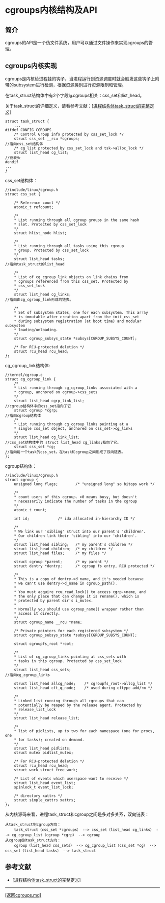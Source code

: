 cgroups内核结构及API
====================================================
## 简介
cgroups的API是一个伪文件系统，用户可以通过文件操作来实现cgroups的管理。

## cgroups内核实现
cgroups是内核给进程挂的钩子，当进程运行到资源调度时就会触发这些钩子上附带的subsystem进行检测，根据资源类别进行资源限制和管理。

在task_struct结构体中有2个字段与cgroups相关：css_set和list_head。

关于task_struct的详细定义，请看参考文献：[[进程结构体task_struct的完整定义]](../../reference/task.md)

    struct task_struct {
        ...
    #ifdef CONFIG_CGROUPS
        /* Control Group info protected by css_set_lock */
        struct css_set __rcu *cgroups;                                       //指向css_set结构体
        /* cg_list protected by css_set_lock and tsk->alloc_lock */
        struct list_head cg_list;                                            //链表头
    #endif
    ...
    }

css_set结构体：

    //include/linux/cgroup.h
    struct css_set {

        /* Reference count */
        atomic_t refcount;

        /*
        * List running through all cgroup groups in the same hash
        * slot. Protected by css_set_lock
        */
        struct hlist_node hlist;

        /*
        * List running through all tasks using this cgroup
        * group. Protected by css_set_lock
        */
        struct list_head tasks;                                                      //指向task_struct的list_head

        /*
        * List of cg_cgroup_link objects on link chains from
        * cgroups referenced from this css_set. Protected by
        * css_set_lock
        */
        struct list_head cg_links;                                                   //指向由cg_cgroup_link形成的链表。

        /*
        * Set of subsystem states, one for each subsystem. This array
        * is immutable after creation apart from the init_css_set
        * during subsystem registration (at boot time) and modular subsystem
        * loading/unloading.
        */
        struct cgroup_subsys_state *subsys[CGROUP_SUBSYS_COUNT];                    

        /* For RCU-protected deletion */
        struct rcu_head rcu_head;
    };

cg_cgroup_link结构体:

    //kernel/cgroup.c
    struct cg_cgroup_link {
        /*
        * List running through cg_cgroup_links associated with a
        * cgroup, anchored on cgroup->css_sets
        */
        struct list_head cgrp_link_list;                                             //cgroup结构体中的css_set指向了它
        struct cgroup *cgrp;                                                         //指向cgroup结构体
        /*
        * List running through cg_cgroup_links pointing at a
        * single css_set object, anchored on css_set->cg_links
        */
        struct list_head cg_link_list;                                               //css_set结构体中的 struct list_head cg_links;指向了它。
        struct css_set *cg;                                                          //指向每一个task的css_set。在task和cgroup之间形成了双向链表。
    };

cgroup结构体：

    //include/linux/cgroup.h
    struct cgroup {
        unsigned long flags;		/* "unsigned long" so bitops work */

        /*
        * count users of this cgroup. >0 means busy, but doesn't
        * necessarily indicate the number of tasks in the cgroup
        */
        atomic_t count;

        int id;				/* ida allocated in-hierarchy ID */

        /*
        * We link our 'sibling' struct into our parent's 'children'.
        * Our children link their 'sibling' into our 'children'.
        */
        struct list_head sibling;	/* my parent's children */
        struct list_head children;	/* my children */
        struct list_head files;		/* my files */

        struct cgroup *parent;		/* my parent */
        struct dentry *dentry;		/* cgroup fs entry, RCU protected */

        /*
        * This is a copy of dentry->d_name, and it's needed because
        * we can't use dentry->d_name in cgroup_path().
        *
        * You must acquire rcu_read_lock() to access cgrp->name, and
        * the only place that can change it is rename(), which is
        * protected by parent dir's i_mutex.
        *
        * Normally you should use cgroup_name() wrapper rather than
        * access it directly.
        */
        struct cgroup_name __rcu *name;

        /* Private pointers for each registered subsystem */
        struct cgroup_subsys_state *subsys[CGROUP_SUBSYS_COUNT];

        struct cgroupfs_root *root;

        /*
        * List of cg_cgroup_links pointing at css_sets with
        * tasks in this cgroup. Protected by css_set_lock
        */
        struct list_head css_sets;                                                      //指向cg_cgroup_links

        struct list_head allcg_node;	/* cgroupfs_root->allcg_list */
        struct list_head cft_q_node;	/* used during cftype add/rm */

        /*
        * Linked list running through all cgroups that can
        * potentially be reaped by the release agent. Protected by
        * release_list_lock
        */
        struct list_head release_list;

        /*
        * list of pidlists, up to two for each namespace (one for procs, one
        * for tasks); created on demand.
        */
        struct list_head pidlists;
        struct mutex pidlist_mutex;

        /* For RCU-protected deletion */
        struct rcu_head rcu_head;
        struct work_struct free_work;

        /* List of events which userspace want to receive */
        struct list_head event_list;
        spinlock_t event_list_lock;

        /* directory xattrs */
        struct simple_xattrs xattrs;
    };

从内核源码来看，进程task_struct和cgroup之间是多对多关系，双向链表：

    从task_struct到cgroup方向：
        task_struct（css_set *cgroups） --> css_set（list_head cg_links） --> cg_cgroup_list（cgroup *cgrp） --> cgroup
    从cgroup到task_struct方向：
        cgroup（list_head css_sets） --> cg_cgroup_list（css_set *cg） --> css_set（list_head tasks） --> task_struct




## 参考文献
* [[进程结构体task_struct的完整定义]](../../reference/task.md)


_______________________________________________________________________
[[返回cgroups.md]](./cgroups.md) 

